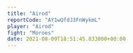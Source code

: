 ```yaml
---
title: "Airod"
reportCode: "AY1wQfdJ3FnWykmL"
player: "Airod"
fight: "Moroes"
date: 2021-08-09T18:51:45.833000+00:00
---
```

